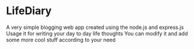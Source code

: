 # LifeDiary
A very simple blogging web app created using the node.js and express.js
Usage it for writing your day to day life thoughts
You can modify it and add some more cool stuff according to your need
